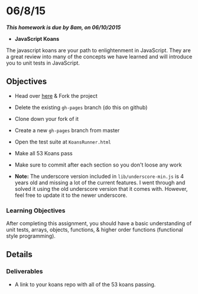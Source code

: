 # 06/8/15

___This homework is due by 8am, on 06/10/2015___

* __JavaScript Koans__

The javascript koans are your path to enlightenment in JavaScript. They are a great review into many of the concepts we have learned and will introduce you to unit tests in JavaScript.

## Objectives

  * Head over [here](https://github.com/mrdavidlaing/javascript-koans) & Fork the project
  * Delete the existing `gh-pages` branch (do this on github)
  * Clone down your fork of it
  * Create a new `gh-pages` branch from master
  * Open the test suite at `KoansRunner.html`
  * Make all 53 Koans pass
  * Make sure to commit after each section so you don't loose any work

  * __Note:__ The underscore version included in `lib/underscore-min.js` is 4 years old and missing a lot of the current features. I went through and solved it using the old underscore version that it comes with. However, feel free to update it to the newer underscore.


### Learning Objectives

After completing this assignment, you should have a basic understanding of unit tests, arrays, objects, functions, & higher order functions (functional style programming).

## Details

### Deliverables

* A link to your koans repo with all of the 53 koans passing.

